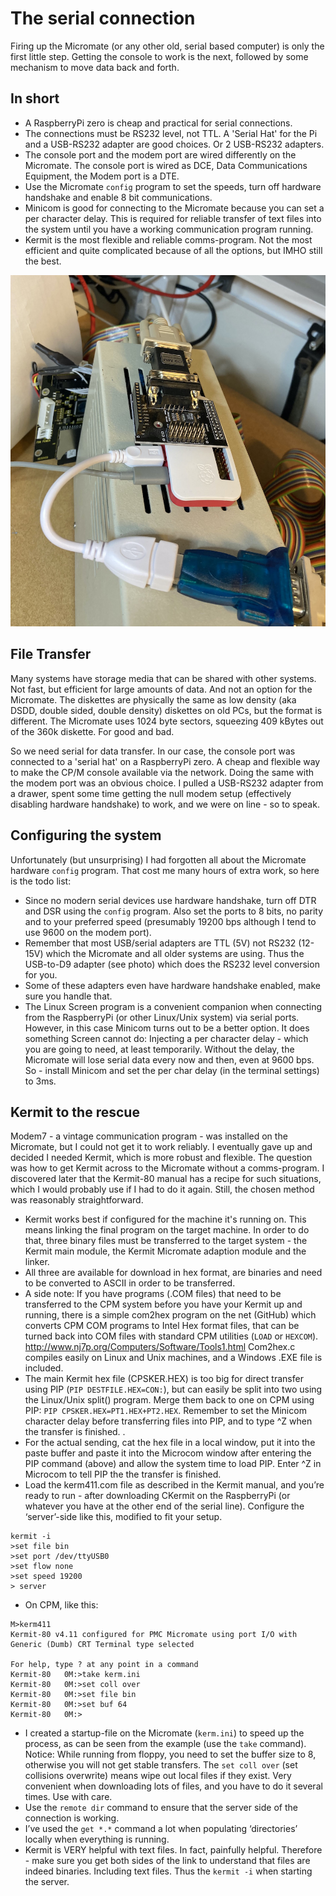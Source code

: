 # The serial connection
Firing up the Micromate (or any other old, serial based computer) is only the first little step. Getting the console to work is the next, followed by some mechanism to move data back and forth.

## In short
- A RaspberryPi zero is cheap and practical for serial connections. 
- The connections must be RS232 level, not TTL. A 'Serial Hat' for the Pi and a USB-RS232 adapter are good choices. Or 2 USB-RS232 adapters.
- The console port and the modem port are wired differently on the Micromate. The console port is wired as DCE, Data Communications Equipment, the Modem port is a DTE.
- Use the Micromate `config` program to set the speeds, turn off hardware handshake and enable 8 bit communications.
- Minicom is good for connecting to the Micromate because you can set a per character delay. This is required for reliable transfer of text files into the system until you have a working communication program running.
- Kermit is the most flexible and reliable comms-program. Not the most efficient and quite complicated because of all the options, but IMHO still the best.

![Micromate setup with RaspberryPi Zero](https://github.com/Mellvik/micromate/blob/main/docs/img/IMG_6586.jpeg)

## File Transfer 

Many systems have storage media that can be shared with other systems. Not fast, but efficient for large amounts of data. And not an option for the Micromate. 
The diskettes are physically the same as low density (aka DSDD, double sided, double density) diskettes on old PCs, but the format is different. The Micromate uses 1024 byte sectors, squeezing 409 kBytes out of the 360k diskette. For good and bad.

So we need serial for data transfer. In our case, the console port was connected to a 'serial hat' on a RaspberryPi zero. A cheap and  flexible way to make the CP/M console available via the network. Doing the same with the modem port was an obvious choice. I pulled a USB-RS232 adapter from a drawer, spent some time getting the null modem setup (effectively disabling hardware handshake) to work, and we were on line - so to speak. 

## Configuring the system
Unfortunately (but unsurprising) I had forgotten all about the Micromate hardware `config` program. That cost me many hours of extra work, so here is the todo list:
- Since no modern serial devices use hardware handshake, turn off DTR and DSR using the `config` program. Also set the ports to 8 bits, no parity and to your preferred speed (presumably 19200 bps although I tend to use 9600 on the modem port).
- Remember that most USB/serial adapters are TTL (5V) not RS232 (12-15V) which the Micromate and all older systems are using. Thus the USB-to-D9 adapter (see photo) which does the RS232 level conversion for you. 
- Some of these adapters even have hardware handshake enabled, make sure you handle that.
- The Linux Screen program is a convenient companion when connecting from the RaspberryPi (or other Linux/Unix system) via serial ports. However, in this case Minicom turns out to be a better option. It does something Screen cannot do: Injecting a per character delay - which you are going to need, at least temporarily. Without the delay, the Micromate will lose serial data every now and then, even at 9600 bps. So - install Minicom and set the per char delay (in the terminal settings) to 3ms.

## Kermit to the rescue
Modem7 - a vintage communication program - was installed on the Micromate, but I could not get it to work reliably. I eventually gave up and decided I needed Kermit, which is more robust and flexible. The question was how to get Kermit across to the Micromate without a comms-program. I discovered later that the Kermit-80 manual has a recipe for such situations, which I would probably use if I had to do it again. Still, the chosen method was reasonably straightforward.

- Kermit works best if configured for the machine it's running on. This means linking the final program on the target machine. In order to do that, three binary files must be transferred to the target system - the Kermit main module, the Kermit Micromate adaption module and the linker. 
- All three are available for download in hex format, are binaries and need to be converted to ASCII in order to be transferred.
- A side note: If you have programs (.COM files) that need to be transferred to the CPM system before you have your Kermit up and running, there is a simple com2hex program on the net (GitHub) which converts CPM COM programs to Intel Hex format files, that can be turned back into COM files with standard CPM utilities (`LOAD` or `HEXCOM`). http://www.nj7p.org/Computers/Software/Tools1.html Com2hex.c compiles easily on Linux and Unix machines, and a Windows .EXE file is included.
- The main Kermit hex file (CPSKER.HEX) is too big for direct transfer using PIP (`PIP DESTFILE.HEX=CON:`), but can easily be split into two using the Linux/Unix split() program. Merge them back to one on CPM using PIP: `PIP CPSKER.HEX=PT1.HEX+PT2.HEX`. Remember to set the Minicom character delay before transferring files into PIP, and to type ^Z when the transfer is finished. .
- For the actual sending, cat the hex file in a local window, put it into the paste buffer and paste it into the Microcom window after entering the PIP command (above) and allow the system time to load PIP. Enter ^Z in Microcom to tell PIP the the transfer is finished.
- Load the kerm411.com file as described in the Kermit manual, and you’re ready to run - after downloading CKermit on the RaspberryPi (or whatever you have at the other end of the serial line). Configure the ‘server’-side like this, modified to fit your setup.
```
kermit -i
>set file bin
>set port /dev/ttyUSB0
>set flow none
>set speed 19200
> server
```
- On CPM, like this:
```
M>kerm411
Kermit-80 v4.11 configured for PMC Micromate using port I/O with Generic (Dumb) CRT Terminal type selected 

For help, type ? at any point in a command
Kermit-80   0M:>take kerm.ini
Kermit-80   0M:>set coll over
Kermit-80   0M:>set file bin
Kermit-80   0M:>set buf 64
Kermit-80   0M:>
```
- I created a startup-file on the Micromate (`kerm.ini`) to speed up the process, as can be seen from the example (use the `take` command). Notice: While running from floppy, you need to set the buffer size to 8, otherwise you will not get stable transfers. The `set coll over` (set collisions overwrite) means wipe out local files if they exist. Very convenient when downloading lots of files, and you have to do it several times. Use with care.
- Use the `remote dir` command to ensure that the server side of the connection is working.
- I’ve used the `get *.*` command a lot when populating ‘directories’ locally when everything is running.
- Kermit is VERY helpful with text files. In fact, painfully helpful. Therefore - make sure you get both sides of the link to understand that files are indeed binaries. Including text files. Thus the `kermit -i` when starting the server.


